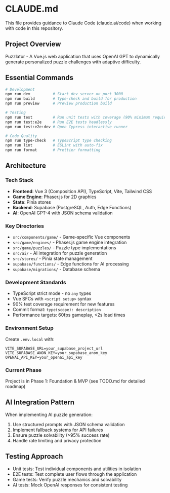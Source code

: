 # CLAUDE.md

This file provides guidance to Claude Code (claude.ai/code) when working with code in this repository.

## Project Overview

Puzzlator - A Vue.js web application that uses OpenAI GPT to dynamically generate personalized puzzle challenges with adaptive difficulty.

## Essential Commands

```bash
# Development
npm run dev          # Start dev server on port 3000
npm run build        # Type-check and build for production
npm run preview      # Preview production build

# Testing
npm run test         # Run unit tests with coverage (90% minimum required)
npm run test:e2e     # Run E2E tests headlessly
npm run test:e2e:dev # Open Cypress interactive runner

# Code Quality
npm run type-check   # TypeScript type checking
npm run lint         # ESLint with auto-fix
npm run format       # Prettier formatting
```

## Architecture

### Tech Stack
- **Frontend**: Vue 3 (Composition API), TypeScript, Vite, Tailwind CSS
- **Game Engine**: Phaser.js for 2D graphics
- **State**: Pinia stores
- **Backend**: Supabase (PostgreSQL, Auth, Edge Functions)
- **AI**: OpenAI GPT-4 with JSON schema validation

### Key Directories
- `src/components/game/` - Game-specific Vue components
- `src/game/engines/` - Phaser.js game engine integration
- `src/game/puzzles/` - Puzzle type implementations
- `src/ai/` - AI integration for puzzle generation
- `src/stores/` - Pinia state management
- `supabase/functions/` - Edge functions for AI processing
- `supabase/migrations/` - Database schema

### Development Standards
- TypeScript strict mode - no `any` types
- Vue SFCs with `<script setup>` syntax
- 90% test coverage requirement for new features
- Commit format: `type(scope): description`
- Performance targets: 60fps gameplay, <2s load times

### Environment Setup
Create `.env.local` with:
```env
VITE_SUPABASE_URL=your_supabase_project_url
VITE_SUPABASE_ANON_KEY=your_supabase_anon_key
OPENAI_API_KEY=your_openai_api_key
```

### Current Phase
Project is in Phase 1: Foundation & MVP (see TODO.md for detailed roadmap)

## AI Integration Pattern

When implementing AI puzzle generation:
1. Use structured prompts with JSON schema validation
2. Implement fallback systems for API failures
3. Ensure puzzle solvability (>95% success rate)
4. Handle rate limiting and privacy protection

## Testing Approach

- Unit tests: Test individual components and utilities in isolation
- E2E tests: Test complete user flows through the application
- Game tests: Verify puzzle mechanics and solvability
- AI tests: Mock OpenAI responses for consistent testing